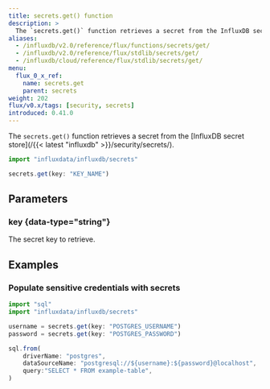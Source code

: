 ```yaml
---
title: secrets.get() function
description: >
  The `secrets.get()` function retrieves a secret from the InfluxDB secret store.
aliases:
  - /influxdb/v2.0/reference/flux/functions/secrets/get/
  - /influxdb/v2.0/reference/flux/stdlib/secrets/get/
  - /influxdb/cloud/reference/flux/stdlib/secrets/get/
menu:
  flux_0_x_ref:
    name: secrets.get
    parent: secrets
weight: 202
flux/v0.x/tags: [security, secrets]
introduced: 0.41.0
---
```


The `secrets.get()` function retrieves a secret from the
[InfluxDB secret store](/{{< latest "influxdb" >}}/security/secrets/).

```js
import "influxdata/influxdb/secrets"

secrets.get(key: "KEY_NAME")
```

## Parameters

### key {data-type="string"}
The secret key to retrieve.

## Examples

### Populate sensitive credentials with secrets
```js
import "sql"
import "influxdata/influxdb/secrets"

username = secrets.get(key: "POSTGRES_USERNAME")
password = secrets.get(key: "POSTGRES_PASSWORD")

sql.from(
    driverName: "postgres",
    dataSourceName: "postgresql://${username}:${password}@localhost",
    query:"SELECT * FROM example-table",
)
```
